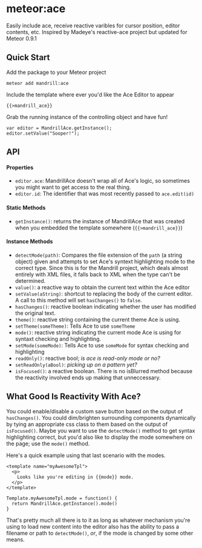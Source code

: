 meteor:ace
===================

Easily include ace, receive reactive varibles for cursor position, editor contents, etc. Inspired by Madeye's reactive-ace project but updated for Meteor 0.9.1


## Quick Start

Add the package to your Meteor project
```
meteor add mandrill:ace
```

Include the template where ever you'd like the Ace Editor to appear
```
{{>mandrill_ace}}
```

Grab the running instance of the controlling object and have fun!
```
var editor = MandrillAce.getInstance();
editor.setValue("Sooper!");
```

## API

#### Properties
  - `editor.ace`: MandrillAce doesn't wrap all of Ace's logic, so sometimes you might want to get access to the real thing.
  - `editor.id`: The identifier that was most recently passed to `ace.edit(id)`

#### Static Methods
  - `getInstance()`: returns the instance of MandrillAce that was created when you embedded the template somewhere (`{{>mandrill_ace}}`)

#### Instance Methods
  - `detectMode(path)`: Compares the file extension of the `path` (a string object) given and attempts to set Ace's syntext highlighting mode to the correct type. Since this is for the Mandrill project, which deals almost entirely with XML files, it falls back to XML when the type can't be determined.
  - `value()`: a reactive way to obtain the current text within the Ace editor
  - `setValue(aString)`: shortcut to replacing the body of the current editor. A call to this method will set `hasChanges()` to `false`.
  - `hasChanges()`: reactive boolean indicating whether the user has modified the original text.
  - `theme()`: reactive string containing the current theme Ace is using.
  - `setTheme(someTheme)`: Tells Ace to use `someTheme`
  - `mode()`: reactive string indicating the current mode Ace is using for syntaxt checking and highlighting.
  - `setMode(someMode)`: Tells Ace to use `someMode` for syntax checking and highlighting
  - `readOnly()`: reactive bool; _is ace is read-only mode or no?_
  - `setReadOnly(aBool)`: _picking up on a pattern yet?_
  - `isFocused()`: a reactive boolean. There is no isBlurred method because the reactivity involved ends up making that  unneccessary.

## What Good Is Reactivity With Ace?

You could enable/disable a custom save button based on the output of `hasChanges()`. You could dim/brighten surrounding components dynamically by tying an appropriate css class to them based on the output of `isFocused()`. Maybe you want to use the `detectMode()` method to get syntax highlighting correct, but you'd also like to display the mode somewhere on the page; use the `mode()` method.

Here's a quick example using that last scenario with the modes.
```
<template name="myAwesomeTpl">
  <p>
    Looks like you're editing in {{mode}} mode.
  </p>
</template>
```

```
Template.myAwesomeTpl.mode = function() {
  return MandrillAce.getInstance().mode()
}
```

That's pretty much all there is to it as long as whatever mechanism you're using to load new content into the editor also has the ability to pass a filename or path to `detectMode()`, _or_, if the mode is changed by some other means.
